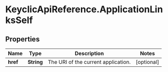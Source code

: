 # KeyclicApiReference.ApplicationLinksSelf

## Properties
Name | Type | Description | Notes
------------ | ------------- | ------------- | -------------
**href** | **String** | The URI of the current application. | [optional] 


